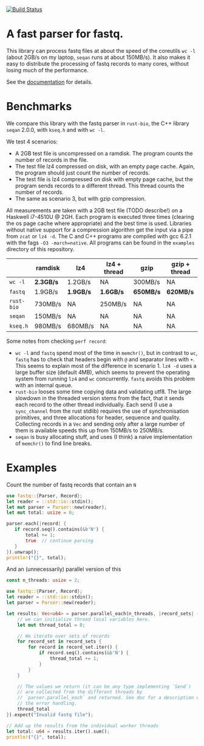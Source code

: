 [![Build Status](https://travis-ci.org/aseyboldt/fastq-rs.svg?branch=master)](https://travis-ci.org/aseyboldt/fastq-rs)

# A fast parser for fastq.

This library can process fastq files at about the speed of the
coreutils `wc -l` (about 2GB/s on my laptop, `seqan` runs at
about 150MB/s). It also makes it easy to distribute the
processing of fastq records to many cores, without losing much
of the performance.

See the [documentation](https://docs.rs/fastq/) for details.

# Benchmarks

We compare this library with the fastq parser in `rust-bio`,
the C++ library `seqan` 2.0.0, with `kseq.h` and with `wc -l`.

We test 4 scenarios:
- A 2GB test file is uncompressed on a ramdisk. The program
  counts the number of records in the file.
- The test file lz4 compressed on disk, with an empty page
  cache. Again, the program should just count the number
  of records.
- The test file is lz4 compressed on disk with empty page
  cache, but the program sends records to a different
  thread. This thread counts the number of records.
- The same as scenario 3, but with gzip compression.

All measurements are taken with a 2GB test file (TODO describe!)
on a Haskwell i7-4510U @ 2GH. Each program is executed three
times (clearing the os page cache where appropriate) and the best
time is used. Libraries without native support for a compression
algorithm get the input via a pipe from `zcat` or `lz4 -d`.
The C and C++ programs are compiled with gcc 6.2.1 with the
fags `-O3 -march=native`. All programs can be found in the
`examples` directory of this repository.


|           |   ramdisk  |   lz4     | lz4 + thread | gzip    | gzip + thread |
| ----------| -----------| --------- | ------------ | ------- | ------------- |
| `wc -l`   | **2.3GB/s**|  1.2GB/s  |  NA          | 300MB/s |  NA           |
| `fastq`   |   1.9GB/s  |**1.9GB/s**| **1.6GB/s**  |**650MB/s**|**620MB/s** |
| `rust-bio`|   730MB/s  |     NA    |  250MB/s     |   NA    |    NA         |
| `seqan`   |   150MB/s  |     NA    |    NA        |   NA    |    NA         |
| `kseq.h`  |   980MB/s  |  680MB/s  |    NA        |   NA    |    NA         |

Some notes from checking `perf record`:

- `wc -l` and `fastq` spend most of the time in `memchr()`, but in contrast
  to `wc`, `fastq` has to check that headers begin with `@` and separator
  lines with `+`. This seems to explain most of the difference in scenario 1.
  `lz4 -d` uses a large buffer size (default 4MB), which seems to prevent
  the operating system from running `lz4` and `wc`  concurrently.
  `fastq` avoids this problem with an internal queue.
- `rust-bio` looses some time copying data and validating utf8.
  The large slowdown in the threaded version stems from the fact, that it
  sends each record to the other thread individually. Each send (I use a
  `sync_channel` from the rust stdlib) requires the use of synchronisation
  primitives, and three allocations for header, sequence and quality.
  Collecting records in a `Vec` and sending only after a large number of
  them is available speeds this up from 150MB/s to 250MB/s.
- `seqan` is busy allocating stuff, and uses (I think) a naive
  implementation of `memchr()` to find line breaks.

# Examples

Count the number of fastq records that contain an `N`

```rust
use fastq::{Parser, Record};
let reader = ::std::io::stdin();
let mut parser = Parser::new(reader);
let mut total: usize = 0;

parser.each(|record| {
   if record.seq().contains(&b'N') {
       total += 1;
       true  // continue parsing
   }
}).unwrap();
println!("{}", total);
```

And an (unnecessarily) parallel version of this

```rust
const n_threads: usize = 2;

use fastq::{Parser, Record};
let reader = ::std::io::stdin();
let parser = Parser::new(reader);

let results: Vec<u64> = parser.parallel_each(n_threads, |record_sets| {
    // we can initialize thread local variables here.
    let mut thread_total = 0;

    // We iterate over sets of records
    for record_set in record_sets {
        for record in record_set.iter() {
            if record.seq().contains(&b'N') {
                thread_total += 1;
            }
        }
    }

    // The values we return (it can be any type implementing `Send`)
    // are collected from the different threads by
    // `parser.parallel_each` and returned. See doc for a description of
    // the error handling.
    thread_total
}).expect("Invalid fastq file");

// Add up the results from the individual worker threads
let total: u64 = results.iter().sum();
println!("{}", total);
```
